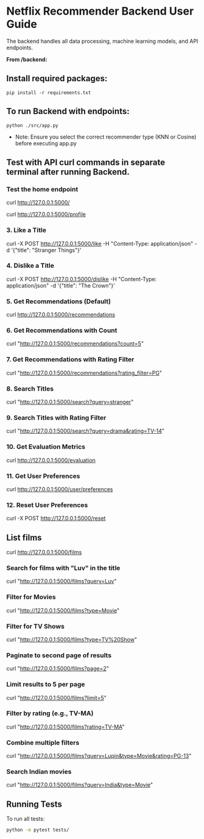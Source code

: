 # Netflix Recommender Backend User Guide

The backend handles all data processing, machine learning models, and API endpoints.

**From /backend:**

## Install required packages:

`pip install -r requirements.txt`

## To run Backend with endpoints:

`python ./src/app.py`

- Note: Ensure you select the correct recommender type (KNN or Cosine) before executing app.py

## Test with API curl commands in separate terminal after running Backend.

### Test the home endpoint

curl http://127.0.0.1:5000/

curl http://127.0.0.1:5000/profile

### 3. Like a Title
curl -X POST http://127.0.0.1:5000/like -H "Content-Type: application/json" -d '{"title": "Stranger Things"}'

### 4. Dislike a Title
curl -X POST http://127.0.0.1:5000/dislike -H "Content-Type: application/json" -d '{"title": "The Crown"}'

### 5. Get Recommendations (Default)
curl http://127.0.0.1:5000/recommendations

### 6. Get Recommendations with Count 
curl "http://127.0.0.1:5000/recommendations?count=5"

### 7. Get Recommendations with Rating Filter
curl "http://127.0.0.1:5000/recommendations?rating_filter=PG"

### 8. Search Titles
curl "http://127.0.0.1:5000/search?query=stranger"

### 9. Search Titles with Rating Filter
curl "http://127.0.0.1:5000/search?query=drama&rating=TV-14"

### 10. Get Evaluation Metrics
curl http://127.0.0.1:5000/evaluation

### 11. Get User Preferences
curl http://127.0.0.1:5000/user/preferences

### 12. Reset User Preferences
curl -X POST http://127.0.0.1:5000/reset

## List films
curl http://127.0.0.1:5000/films

### Search for films with "Luv" in the title
curl "http://127.0.0.1:5000/films?query=Luv"

### Filter for Movies
curl "http://127.0.0.1:5000/films?type=Movie"

### Filter for TV Shows
curl "http://127.0.0.1:5000/films?type=TV%20Show"

### Paginate to second page of results
curl "http://127.0.0.1:5000/films?page=2"

### Limit results to 5 per page
curl "http://127.0.0.1:5000/films?limit=5"

### Filter by rating (e.g., TV-MA)
curl "http://127.0.0.1:5000/films?rating=TV-MA"

### Combine multiple filters
curl "http://127.0.0.1:5000/films?query=Lupin&type=Movie&rating=PG-13"

### Search Indian movies
curl "http://127.0.0.1:5000/films?query=India&type=Movie"


## Running Tests

To run all tests:

```bash
python -m pytest tests/